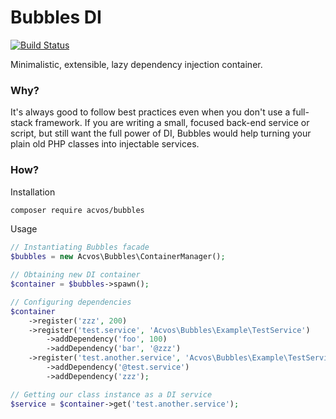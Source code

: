 # Bubbles DI
[![Build Status](https://travis-ci.org/acvos/bubbles-container.svg?branch=master)](https://travis-ci.org/acvos/bubbles-container)

Minimalistic, extensible, lazy dependency injection container.

### Why?
It's always good to follow best practices even when you don't use a full-stack framework. If you are writing a small, focused back-end service or script, but still want the full power of DI, Bubbles would help turning your plain old PHP classes into injectable services.

### How?
Installation
```bash
composer require acvos/bubbles
```
Usage
```php
// Instantiating Bubbles facade
$bubbles = new Acvos\Bubbles\ContainerManager();

// Obtaining new DI container
$container = $bubbles->spawn();

// Configuring dependencies
$container
    ->register('zzz', 200)
    ->register('test.service', 'Acvos\Bubbles\Example\TestService')
        ->addDependency('foo', 100)
        ->addDependency('bar', '@zzz')
    ->register('test.another.service', 'Acvos\Bubbles\Example\TestService')
        ->addDependency('@test.service')
        ->addDependency('zzz');

// Getting our class instance as a DI service
$service = $container->get('test.another.service');
```
